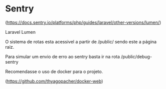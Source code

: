 # Sentry

(https://docs.sentry.io/platforms/php/guides/laravel/other-versions/lumen/)

Laravel Lumen 

O sistema de rotas esta acessivel a partir de /public/ sendo este a página raiz.

Para simular um envio de erro ao sentry basta ir na rota /public/debug-sentry

Recomendasse o uso de docker para o projeto.

(https://github.com/thyagopacher/docker-web)
